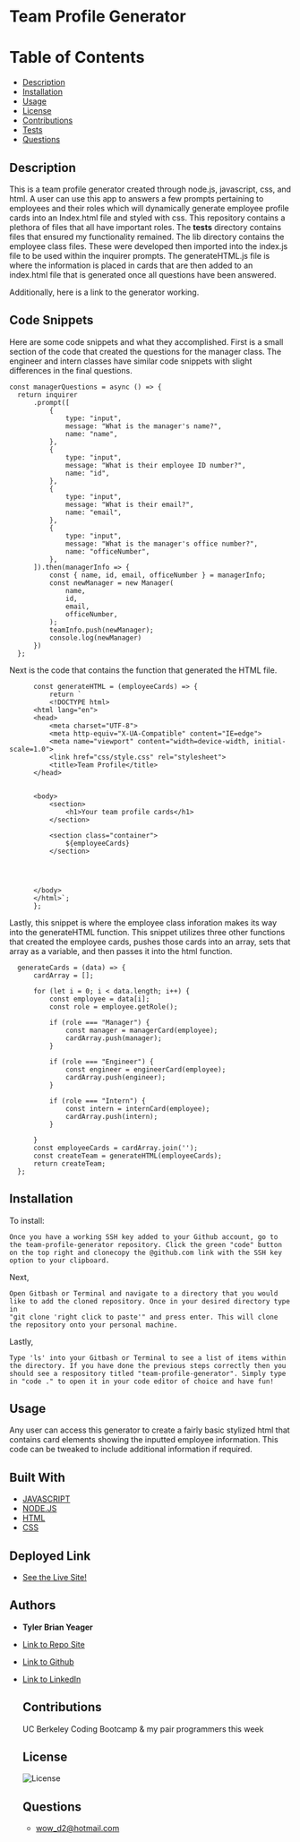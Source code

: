 # Team Profile Generator
  # Table of Contents
  * [Description](#description)
  * [Installation](#installation)
  * [Usage](#usage)
  * [License](#license)
  * [Contributions](#contributions)
  * [Tests](#tests)
  * [Questions](#questions)
  
  ## Description  
  This is a team profile generator created through node.js, javascript, css, and html. A user can use this app to answers a few prompts pertaining to employees and their roles which will dynamically generate employee profile cards into an Index.html file and styled with css. This repository contains a plethora of files that all have important roles. The __tests__ directory contains files that ensured my functionality remained. The lib directory contains the employee class files. These were developed then imported into the index.js file to be used within the inquirer prompts. The generateHTML.js file is where the information is placed in cards that are then added to an index.html file that is generated once all questions have been answered.  

  Additionally, here is a link to the generator working. 


  ## Code Snippets
  Here are some code snippets and what they accomplished. First is a small section of the code that created the questions for the manager class. The engineer and intern classes have similar code snippets with slight differences in the final questions.
  ```
  const managerQuestions = async () => {
    return inquirer
        .prompt([
            {
                type: "input",
                message: "What is the manager's name?",
                name: "name",
            },
            {
                type: "input",
                message: "What is their employee ID number?",
                name: "id",
            },
            {
                type: "input",
                message: "What is their email?",
                name: "email",
            },
            {
                type: "input",
                message: "What is the manager's office number?",
                name: "officeNumber",
            },
        ]).then(managerInfo => {
            const { name, id, email, officeNumber } = managerInfo;
            const newManager = new Manager(
                name,
                id,
                email,
                officeNumber,
            );
            teamInfo.push(newManager);
            console.log(newManager)
        })
    };
  ```

  Next is the code that contains the function that generated the HTML file.  
  ```
        const generateHTML = (employeeCards) => {
            return `
            <!DOCTYPE html>
        <html lang="en">
        <head>
            <meta charset="UTF-8">
            <meta http-equiv="X-UA-Compatible" content="IE=edge">
            <meta name="viewport" content="width=device-width, initial-scale=1.0">
            <link href="css/style.css" rel="stylesheet">
            <title>Team Profile</title>
        </head>


        <body>
            <section>
                <h1>Your team profile cards</h1>
            </section>

            <section class="container">
                ${employeeCards}
            </section>




        </body>
        </html>`;
        };  
  ```

  Lastly, this snippet is where the employee class inforation makes its way into the generateHTML function. This snippet utilizes three other functions that created the employee cards, pushes those cards into an array, sets that array as a variable, and then passes it into the html function.
  ```
    generateCards = (data) => {
        cardArray = [];

        for (let i = 0; i < data.length; i++) {
            const employee = data[i];
            const role = employee.getRole();

            if (role === "Manager") {
                const manager = managerCard(employee);
                cardArray.push(manager);
            }

            if (role === "Engineer") {
                const engineer = engineerCard(employee);
                cardArray.push(engineer);
            }

            if (role === "Intern") {
                const intern = internCard(employee);
                cardArray.push(intern);
            }
        
        }   
        const employeeCards = cardArray.join('');
        const createTeam = generateHTML(employeeCards);
        return createTeam; 
    };
  ```

  ## Installation
  To install:
  ```
  Once you have a working SSH key added to your Github account, go to the team-profile-generator repository. Click the green "code" button on the top right and clonecopy the @github.com link with the SSH key option to your clipboard. 
  ```

  Next, 
  ```
  Open Gitbash or Terminal and navigate to a directory that you would like to add the cloned repository. Once in your desired directory type in
  "git clone 'right click to paste'" and press enter. This will clone the repository onto your personal machine.
  ```
  Lastly, 
  ```
  Type 'ls' into your Gitbash or Terminal to see a list of items within the directory. If you have done the previous steps correctly then you should see a respository titled "team-profile-generator". Simply type in "code ." to open it in your code editor of choice and have fun!

  ```

  ## Usage
  Any user can access this generator to create a fairly basic stylized html that contains card elements showing the inputted employee information. This code can be tweaked to include additional information if required. 

  ## Built With
  * [JAVASCRIPT](https://developer.mozilla.org/en-US/docs/Web/JavaScript)
  * [NODE.JS](https://nodejs.org/en/)
  * [HTML](https://developer.mozilla.org/en-US/docs/Web/HTML)
  * [CSS](https://www.w3schools.com/css/)

  ## Deployed Link
* [See the Live Site!](https://tylerbyeager.github.io/team-pofile-generator/) 

## Authors

* **Tyler Brian Yeager**

- [Link to Repo Site](https://github.com/TylerBYeager/team-profile-generator)
- [Link to Github](https://github.com/TylerBYeager/tylerbyeager.github.io)
- [Link to LinkedIn](https://www.linkedin.com/in/tyler-yeager-611926213/)

  ## Contributions

  UC Berkeley Coding Bootcamp & my pair programmers this week

  ## License
  ![License](https://img.shields.io/badge/License-Apache-blue.svg)

  ## Questions
  - wow_d2@hotmail.com